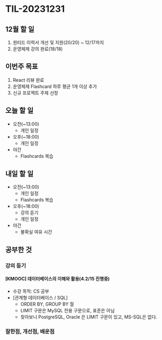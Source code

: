 # TIL-20231231

## 12월 할 일

1. 원티드 이력서 개선 및 지원(20/20) ~ 12/17까지
2. 운영체제 강의 완료(18/18)

## 이번주 목표

1. React 리뷰 완료
2. 운영체제 Flashcard 하루 평균 1개 이상 추가
3. 신규 프로젝트 주제 선정

## 오늘 할 일

- 오전(~13:00)
  - 개인 일정
- 오후(~18:00)
  - 개인 일정
- 야간
  - Flashcards 복습

## 내일 할 일

- 오전(~13:00)
  - 개인 일정
  - Flashcards 복습
- 오후(~18:00)
  - 강의 듣기
  - 개인 일정
- 야간
  - 불확실 여유 시간

## 공부한 것

### 강의 듣기

#### [KMOOC] 데이터베이스의 이해와 활용(4.2/15 진행중)

- 수강 목적: CS 공부
- [관계형 데이터베이스 / SQL]
  - ORDER BY, GROUP BY 절
  - LIMIT 구문은 MySQL 전용 구문으로, 표준은 아님
  - 찾아보니 PostgreSQL, Oracle 은 LIMIT 구문이 있고, MS-SQL은 없다.

### 잘한점, 개선점, 배운점
